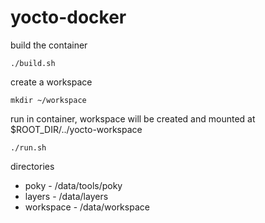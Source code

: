 yocto-docker
============

build the container

```
./build.sh
```

create a workspace

```
mkdir ~/workspace
```

run in container, workspace will be created and mounted at $ROOT_DIR/../yocto-workspace

```
./run.sh
```

directories

- poky - /data/tools/poky
- layers - /data/layers
- workspace - /data/workspace
